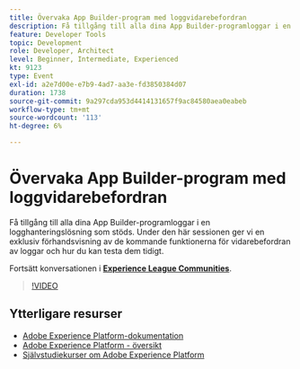 ```yaml
---
title: Övervaka App Builder-program med loggvidarebefordran
description: Få tillgång till alla dina App Builder-programloggar i en logghanteringslösning som stöds. Under den här sessionen ger vi en exklusiv förhandsvisning av de kommande funktionerna för vidarebefordran av loggar och hur du kan testa dem tidigt.
feature: Developer Tools
topic: Development
role: Developer, Architect
level: Beginner, Intermediate, Experienced
kt: 9123
type: Event
exl-id: a2e7d00e-e7b9-4ad7-aa3e-fd3850384d07
duration: 1738
source-git-commit: 9a297cda953d4414131657f9ac84580aea0eabeb
workflow-type: tm+mt
source-wordcount: '113'
ht-degree: 6%

---
```


# Övervaka App Builder-program med loggvidarebefordran

Få tillgång till alla dina App Builder-programloggar i en logghanteringslösning som stöds. Under den här sessionen ger vi en exklusiv förhandsvisning av de kommande funktionerna för vidarebefordran av loggar och hur du kan testa dem tidigt.

Fortsätt konversationen i **[Experience League Communities](https://adobe.ly/3zXM3rp)**.

>[!VIDEO](https://video.tv.adobe.com/v/337568/?quality=12&learn=on&hidetitle=true)

## Ytterligare resurser

- [Adobe Experience Platform-dokumentation](https://experienceleague.adobe.com/docs/experience-platform.html?lang=sv-SE)
- [Adobe Experience Platform - översikt](https://experienceleague.adobe.com/docs/experience-platform/landing/home.html?lang=sv-SE)
- [Självstudiekurser om Adobe Experience Platform](https://experienceleague.adobe.com/docs/platform-learn/tutorials/overview.html?lang=sv)
